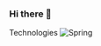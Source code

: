 ### Hi there 👋

Technologies
![Spring](https://img.shields.io/badge/spring-%236DB33F.svg?style=for-the-badge&logo=spring&logoColor=white)

<!--
**mateusz-wojcik-93/mateusz-wojcik-93** is a ✨ _special_ ✨ repository because its `README.md` (this file) appears on your GitHub profile.

Here are some ideas to get you started:

- 🔭 I’m currently working on ...
- 🌱 I’m currently learning ...
- 👯 I’m looking to collaborate on ...
- 🤔 I’m looking for help with ...
- 💬 Ask me about ...
- 📫 How to reach me: ...
- 😄 Pronouns: ...
- ⚡ Fun fact: ...
-->
